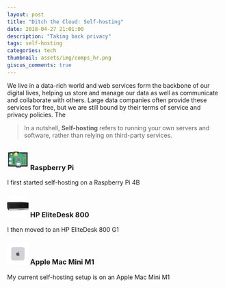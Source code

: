 ```yaml
---
layout: post
title: "Ditch the Cloud: Self-hosting"
date: 2018-04-27 21:01:00
description: "Taking back privacy"
tags: self-hosting
categories: tech
thumbnail: assets/img/comps_hr.png
giscus_comments: true
---
```


We live in a data-rich world and web services form the backbone of our digital lives, helping us store and manage our data as well as communicate and collaborate with others. Large data companies often provide these services for free, but we are still bound by their terms of service and privacy policies. The 

> In a nutshell, **Self-hosting** refers to running your own servers and software, rather than relying on third-party services.



### <img src="/assets/img/posts/raspberry_pi_icon.png" alt="Icon" width="50" height="50"> Raspberry Pi

I first started self-hosting on a Raspberry Pi 4B

### <img src="/assets/img/posts/hp_elitedesk.png" alt="Icon" width="50" height="50"> HP EliteDesk 800

I then moved to an HP EliteDesk 800 G1

### <img src="/assets/img/posts/apple_mac_mini.png" alt="Icon" width="50" height="50"> Apple Mac Mini M1

My current self-hosting setup is on an Apple Mac Mini M1
